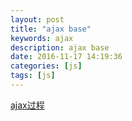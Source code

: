 ```yaml
---
layout: post
title: "ajax base"
keywords: ajax
description: ajax base
date: 2016-11-17 14:19:36
categories: [js]
tags: [js]
---
```


[ajax过程](http://www.jb51.net/article/16966.htm)
 
 
 
 

  